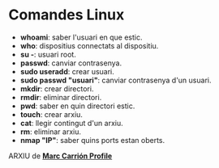 # Comandes Linux
- **whoami**: saber l'usuari en que estic.
- **who**: dispositius connectats al dispositiu.
- **su -**: usuari root.
- **passwd**: canviar contrasenya.
- **sudo useradd**: crear usuari.
- **sudo passwd "usuari"**: canviar contrasenya d'un usuari.
- **mkdir**: crear directori.
- **rmdir**: eliminar directori.
- **pwd**: saber en quin directori estic.
- **touch**: crear arxiu. 
- **cat**: llegir contingut d'un arxiu.
- **rm**: eliminar arxiu.
- **nmap "IP"**: saber quins ports estan oberts.

ARXIU de **[Marc Carrión Profile](https://github.com/carrionm/Hardware)**
